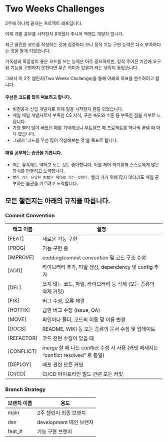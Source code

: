 # Two Weeks Challenges

2주에 하나씩 끝내는 프로젝트 레포입니다.

이제 개발 공부를 시작한지 8개월차 주니어 백엔드 개발자 입니다.

최근 클린한 코드를 작성하는 것에 집중하다 보니 정작 기능 구현 능력은 다소 부족하다는 것을 알게 되었습니다.

가독성과 확장성이 좋은 코드를 쓰는 능력은 아주 중요하지만, 정작 주어진 기간에 요구된 기능을 구현하지 못한다면 무슨 의미가 있을까 라는 생각이 들었습니다.

그래서 이 2주 챌린지(Two Weeks Challenge)를 통해 아래의 목표를 완수하려고 합니다.

#### 우선은 코드를 많이 써보려고 합니다.

- 비전공자 신입 개발자로 이제 일을 시작한지 한달 되었습니다.
- 매일 매일 개발자로서 부족한 CS 지식, 구현 속도와 수준 등 부족한 점을 피부로 느낍니다.
- 가장 빨리 많이 배웠던 때를 기억해보니 부트캠프 때 프로젝트를 하나씩 끝낼 때 마다 였습니다.
- 그래서 '코드를 우선 많이 작성해보는 것'을 목표로 합니다.

#### 매일 공부하는 습관을 기릅니다.

- 저는 유혹에도 약하고 노는 것도 좋아합니다. 이를 제어 하기위해 스스로에게 많은 장치를 만들려고 노력합니다.
- `빨리 가는 유일한 방법은 제대로 가는 것이다.` 빨리 가기 위해 많지 않더라도 매일 공부하는 습관을 기르려고 노력합니다.

## 모든 챌린지는 아래의 규칙을 따릅니다.

### Commit Convention

| 태그 이름  | 설명                                                                                 |
| ---------- | ------------------------------------------------------------------------------------ |
| [FEAT]     | 새로운 기능 구현                                                                     |
| [PROG]     | 기능 구현 중                                                                         |
| [IMPROVE]  | codding/commit convention 및 코드 구조 수정                                          |
| [ADD]      | 라이브러리 추가, 파일 생성, dependency 및 config 추가                                |
| [DEL]      | 쓰지 않는 코드, 파일, 라이브러리 등 삭제 (모든 종류의 삭제 커밋)                     |
| [FIX]      | 버그 수정, 오류 해결                                                                 |
| [HOTFIX]   | 급한 버그 수정 (issue, QA)                                                           |
| [MOVE]     | 파일이나 폴더, 코드의 이동 및 이름 변경                                              |
| [DOCS]     | README, WIKI 등 모든 종류의 문서 수정 및 업데이트                                    |
| [REFACTOR] | 코드 전면 수정이 있을 때                                                             |
| [CONFLICT] | merge 할 때 나는 conflict 수정 시 사용 (커밋 메세지는 “conflict resolved” 로 통일) |
| [DEPLOY]   | 배포 관련 모든 커밋                                                                  |
| [CI/CD]    | CI/CD 파이프라인 빌드 관련 모든 커밋                                                 |

### Branch Strategy

| 브랜치 이름 | 용도                    |
| ----------- | ----------------------- |
| main        | 2주 챌린지 최종 브랜치  |
| dev         | development 메인 브랜치 |
| feat\_#     | 기능 구현 브랜치        |
